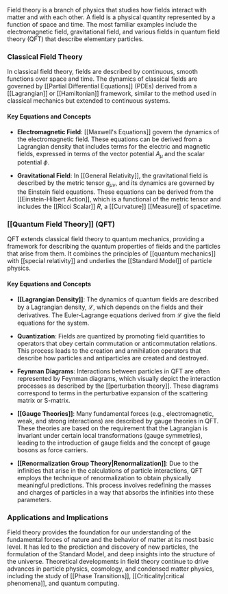Field theory is a branch of physics that studies how fields interact with matter and with each other. A field is a physical quantity represented by a function of space and time. The most familiar examples include the electromagnetic field, gravitational field, and various fields in quantum field theory (QFT) that describe elementary particles.

### Classical Field Theory

In classical field theory, fields are described by continuous, smooth functions over space and time. The dynamics of classical fields are governed by [[Partial Differential Equations]] (PDEs) derived from a [[Lagrangian]] or [[Hamiltonian]] framework, similar to the method used in classical mechanics but extended to continuous systems.

#### Key Equations and Concepts

- **Electromagnetic Field**: [[Maxwell's Equations]] govern the dynamics of the electromagnetic field. These equations can be derived from a Lagrangian density that includes terms for the electric and magnetic fields, expressed in terms of the vector potential $A_\mu$ and the scalar potential $\phi$.
  
- **Gravitational Field**: In [[General Relativity]], the gravitational field is described by the metric tensor $g_{\mu\nu}$, and its dynamics are governed by the Einstein field equations. These equations can be derived from the [[Einstein-Hilbert Action]], which is a functional of the metric tensor and includes the [[Ricci Scalar]] $R$, a [[Curvature]] [[Measure]] of spacetime.

### [[Quantum Field Theory]] (QFT)

QFT extends classical field theory to quantum mechanics, providing a framework for describing the quantum properties of fields and the particles that arise from them. It combines the principles of [[quantum mechanics]] with [[special relativity]] and underlies the [[Standard Model]] of particle physics.

#### Key Equations and Concepts

- **[[Lagrangian Density]]**: The dynamics of quantum fields are described by a Lagrangian density, $\mathcal{L}$, which depends on the fields and their derivatives. The Euler-Lagrange equations derived from $\mathcal{L}$ give the field equations for the system.
  
- **Quantization**: Fields are quantized by promoting field quantities to operators that obey certain commutation or anticommutation relations. This process leads to the creation and annihilation operators that describe how particles and antiparticles are created and destroyed.
  
- **Feynman Diagrams**: Interactions between particles in QFT are often represented by Feynman diagrams, which visually depict the interaction processes as described by the [[perturbation theory]]. These diagrams correspond to terms in the perturbative expansion of the scattering matrix or S-matrix.

- **[[Gauge Theories]]**: Many fundamental forces (e.g., electromagnetic, weak, and strong interactions) are described by gauge theories in QFT. These theories are based on the requirement that the Lagrangian is invariant under certain local transformations (gauge symmetries), leading to the introduction of gauge fields and the concept of gauge bosons as force carriers.

- **[[Renormalization Group Theory|Renormalization]]**: Due to the infinities that arise in the calculations of particle interactions, QFT employs the technique of renormalization to obtain physically meaningful predictions. This process involves redefining the masses and charges of particles in a way that absorbs the infinities into these parameters.

### Applications and Implications

Field theory provides the foundation for our understanding of the fundamental forces of nature and the behavior of matter at its most basic level. It has led to the prediction and discovery of new particles, the formulation of the Standard Model, and deep insights into the structure of the universe. Theoretical developments in field theory continue to drive advances in particle physics, cosmology, and condensed matter physics, including the study of [[Phase Transitions]], [[Criticality|critical phenomena]], and quantum computing.